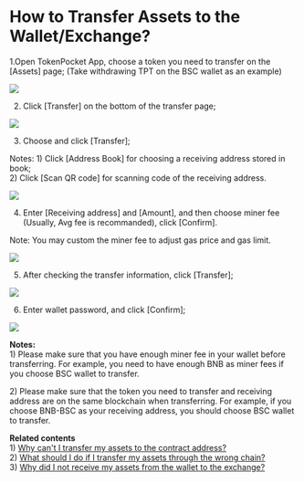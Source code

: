 # How to Transfer Assets to the Wallet/Exchange?

1.Open TokenPocket App, choose a token you need to transfer on the \[Assets\] page; \(Take withdrawing TPT on the BSC wallet as an example\)

![](../.gitbook/assets/zhuan-zhang-1%20%281%29.jpg)

2. Click \[Transfer\] on the bottom of the transfer page;

![](../.gitbook/assets/ti-xian-1.jpg)

3. Choose and click \[Transfer\];

Notes: 1\) Click \[Address Book\] for choosing a receiving address stored in book;  
2\) Click \[Scan QR code\] for scanning code of the receiving address.

![](../.gitbook/assets/ti-xian-2%20%281%29.jpg)

4. Enter \[Receiving address\] and \[Amount\], and then choose miner fee \(Usually, Avg fee is recommanded\), click \[Confirm\].

Note: You may custom the miner fee to adjust gas price and gas limit.

![](../.gitbook/assets/ti-xian-3.jpg)

5. After checking the transfer information, click \[Transfer\];

![](../.gitbook/assets/ti-xian-4.jpg)

6. Enter wallet password, and click \[Confirm\];

![](../.gitbook/assets/ti-xian-5.jpg)

**Notes:**  
1\) Please make sure that you have enough miner fee in your wallet before transferring. For example, you need to have enough BNB as miner fees if you choose BSC wallet to transfer.

2\) Please make sure that the token you need to transfer and receiving address are on the same blockchain when transferring. For example, if you choose BNB-BSC as your receiving address, you should choose BSC wallet to transfer.

**Related contents**  
1\) [Why can't I transfer my assets to the contract address?](https://tphelp.gitbook.io/en/wallet-operation/do-not-transfer-to-the-contract-address)  
2\) [What should I do if I transfer my assets through the wrong chain?](https://tp-lab.tokenpocket.pro/AssetsFind/index.html?locale=en#/)  
3\) [Why did I not receive my assets from the wallet to the exchange?](https://tphelp.gitbook.io/en/transfer-faq/why-did-i-not-receive-my-funds-from-the-wallet-to-the-exchange)

